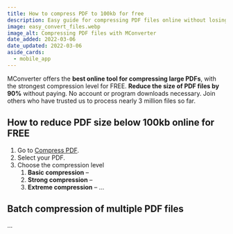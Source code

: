 ```yaml
---
title: How to compress PDF to 100kb for free
description: Easy guide for compressing PDF files online without losing much quality. Learn how to tweak the compression and quality levels.
image: easy_convert_files.webp
image_alt: Compressing PDF files with MConverter
date_added: 2022-03-06
date_updated: 2022-03-06
aside_cards:
  - mobile_app
---
```


MConverter offers the **best online tool for compressing large PDFs**, with the strongest compression level for FREE. **Reduce the size of PDF files by 90%** without paying. No account or program downloads necessary. Join others who have trusted us to process nearly 3 million files so far.

## How to reduce PDF size below 100kb online for FREE
1. Go to [Compress PDF](https://mconverter.eu/convert/pdf/tiny.pdf/).
2. Select your PDF.
3. Choose the compression level
    1. **Basic compression** – 
    2. **Strong compression** – 
    3. **Extreme compression** – 
...

## Batch compression of multiple PDF files
...